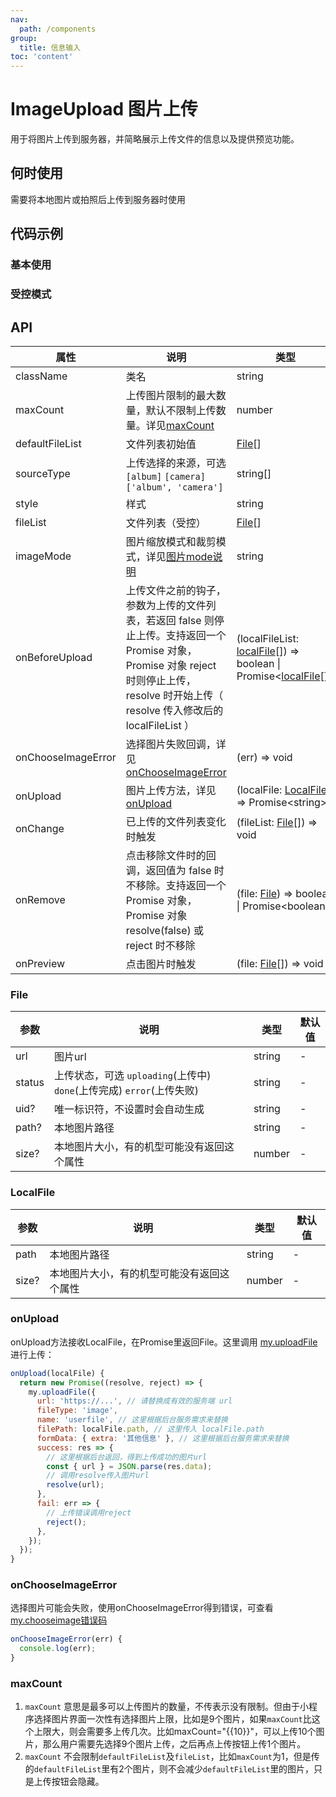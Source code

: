 ```yaml
---
nav:
  path: /components
group:
  title: 信息输入
toc: 'content'
---
```


# ImageUpload 图片上传

用于将图片上传到服务器，并简略展示上传文件的信息以及提供预览功能。

## 何时使用

需要将本地图片或拍照后上传到服务器时使用

## 代码示例
### 基本使用

<code src='pages/ImageUpload/index'></code>

### 受控模式

<code src='pages/ImageUploadControl/index'></code>

## API

| 属性 | 说明 | 类型 | 默认值 |
| -----|-----|-----|-----|
| className | 类名| string | - | 
| maxCount | 上传图片限制的最大数量，默认不限制上传数量。详见[maxCount](#maxcount) | number | - |
| defaultFileList | 文件列表初始值 | [File](#file)[] | [] |  
| sourceType | 上传选择的来源，可选 `[album]` `[camera]` `['album', 'camera']` | string[] | ['album', 'camera'] | 
| style | 样式| string | - |
| fileList | 文件列表（受控） | [File](#file)[] | - |
| imageMode | 图片缩放模式和裁剪模式，详见[图片mode说明](https://opendocs.alipay.com/mini/component/image#mode) | string | scaleToFill |
| onBeforeUpload | 上传文件之前的钩子，参数为上传的文件列表，若返回 false 则停止上传。支持返回一个 Promise 对象，Promise 对象 reject 时则停止上传，resolve 时开始上传（ resolve 传入修改后的 localFileList ） | (localFileList: [localFile](#localfile)[]) => boolean \| Promise<[localFile](#localfile)[]> | - | 
| onChooseImageError | 选择图片失败回调，详见[onChooseImageError](###onChooseImageError) | (err) => void | - | 
| onUpload | 图片上传方法，详见[onUpload](#onupload) | (localFile: [LocalFile](#localfile)) => Promise\<string\> | - | 
| onChange | 已上传的文件列表变化时触发 | (fileList: [File](#file)[]) => void | - |
| onRemove | 点击移除文件时的回调，返回值为 false 时不移除。支持返回一个 Promise 对象，Promise 对象 resolve(false) 或 reject 时不移除 | (file: [File](#file)) => boolean \| Promise\<boolean\> | - | 
| onPreview | 点击图片时触发 | (file: [File](#file)[]) => void | - | 


### File
| 参数 | 说明 | 类型 | 默认值 |
| -----|-----|-----|-----|
| url | 图片url | string | - |
| status | 上传状态，可选 `uploading`(上传中) `done`(上传完成) `error`(上传失败) | string | - |
| uid? | 唯一标识符，不设置时会自动生成 | string | - |
| path? | 本地图片路径 | string | - |
| size? | 本地图片大小，有的机型可能没有返回这个属性 | number | - |

### LocalFile
| 参数 | 说明 | 类型 | 默认值 |
| -----|-----|-----|-----|
| path | 本地图片路径 | string | - |
| size? | 本地图片大小，有的机型可能没有返回这个属性 | number | - |

### onUpload
onUpload方法接收LocalFile，在Promise里返回File。这里调用 [my.uploadFile](https://opendocs.alipay.com/mini/api/kmq4hc) 进行上传：
```js
onUpload(localFile) {
  return new Promise((resolve, reject) => {
    my.uploadFile({
      url: 'https://...', // 请替换成有效的服务端 url
      fileType: 'image',
      name: 'userfile', // 这里根据后台服务需求来替换
      filePath: localFile.path, // 这里传入 localFile.path
      formData: { extra: '其他信息' }, // 这里根据后台服务需求来替换
      success: res => {
        // 这里根据后台返回，得到上传成功的图片url
        const { url } = JSON.parse(res.data);
        // 调用resolve传入图片url
        resolve(url);
      },
      fail: err => {
        // 上传错误调用reject
        reject();
      },
    });
  });
}
```

### onChooseImageError
选择图片可能会失败，使用onChooseImageError得到错误，可查看[my.chooseimage错误码](https://opendocs.alipay.com/mini/api/media/image/my.chooseimage#%E9%94%99%E8%AF%AF%E7%A0%81)
```js
onChooseImageError(err) {
  console.log(err);
}
```

### maxCount
1. `maxCount` 意思是最多可以上传图片的数量，不传表示没有限制。但由于小程序选择图片界面一次性有选择图片上限，比如是9个图片，如果`maxCount`比这个上限大，则会需要多上传几次。比如maxCount="{{10}}"，可以上传10个图片，那么用户需要先选择9个图片上传，之后再点上传按钮上传1个图片。
2. `maxCount` 不会限制`defaultFileList`及`fileList`，比如`maxCount`为1，但是传的`defaultFileList`里有2个图片，则不会减少`defaultFileList`里的图片，只是上传按钮会隐藏。